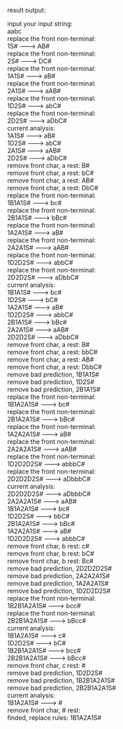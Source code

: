 result output:  

input your input string:  
aabc  
replace the front non-terminal:  
1S# ---> AB#  
replace the front non-terminal:  
2S# ---> DC#  
replace the front non-terminal:  
1A1S# ---> aB#  
replace the front non-terminal:  
2A1S# ---> aAB#  
replace the front non-terminal:  
1D2S# ---> abC#  
replace the front non-terminal:  
2D2S# ---> aDbC#  
current analysis:  
1A1S# ---> aB#  
1D2S# ---> abC#  
2A1S# ---> aAB#  
2D2S# ---> aDbC#  
remove front char, a rest: B#  
remove front char, a rest: bC#  
remove front char, a rest: AB#  
remove front char, a rest: DbC#  
replace the front non-terminal:  
1B1A1S# ---> bc#  
replace the front non-terminal:  
2B1A1S# ---> bBc#  
replace the front non-terminal:  
1A2A1S# ---> aB#  
replace the front non-terminal:  
2A2A1S# ---> aAB#  
replace the front non-terminal:  
1D2D2S# ---> abbC#  
replace the front non-terminal:  
2D2D2S# ---> aDbbC#  
current analysis:  
1B1A1S# ---> bc#  
1D2S# ---> bC#  
1A2A1S# ---> aB#  
1D2D2S# ---> abbC#  
2B1A1S# ---> bBc#  
2A2A1S# ---> aAB#  
2D2D2S# ---> aDbbC#  
remove front char, a rest: B#  
remove front char, a rest: bbC#  
remove front char, a rest: AB#  
remove front char, a rest: DbbC#  
remove bad prediction, 1B1A1S#  
remove bad prediction, 1D2S#  
remove bad prediction, 2B1A1S#  
replace the front non-terminal:  
1B1A2A1S# ---> bc#  
replace the front non-terminal:  
2B1A2A1S# ---> bBc#  
replace the front non-terminal:  
1A2A2A1S# ---> aB#  
replace the front non-terminal:  
2A2A2A1S# ---> aAB#  
replace the front non-terminal:  
1D2D2D2S# ---> abbbC#  
replace the front non-terminal:  
2D2D2D2S# ---> aDbbbC#  
current analysis:  
2D2D2D2S# ---> aDbbbC#  
2A2A2A1S# ---> aAB#  
1B1A2A1S# ---> bc#  
1D2D2S# ---> bbC#  
2B1A2A1S# ---> bBc#  
1A2A2A1S# ---> aB#  
1D2D2D2S# ---> abbbC#  
remove front char, b rest: c#  
remove front char, b rest: bC#  
remove front char, b rest: Bc#  
remove bad prediction, 2D2D2D2S#  
remove bad prediction, 2A2A2A1S#  
remove bad prediction, 1A2A2A1S#  
remove bad prediction, 1D2D2D2S#  
replace the front non-terminal:  
1B2B1A2A1S# ---> bcc#  
replace the front non-terminal:  
2B2B1A2A1S# ---> bBcc#  
current analysis:  
1B1A2A1S# ---> c#  
1D2D2S# ---> bC#  
1B2B1A2A1S# ---> bcc#  
2B2B1A2A1S# ---> bBcc#  
remove front char, c rest: #  
remove bad prediction, 1D2D2S#  
remove bad prediction, 1B2B1A2A1S#  
remove bad prediction, 2B2B1A2A1S#  
current analysis:  
1B1A2A1S# ---> #  
remove front char, # rest:  
finded, replace rules: 1B1A2A1S#  
